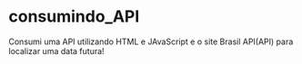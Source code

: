 # consumindo_API

Consumi uma API utilizando HTML e JAvaScript e o site Brasil API(API) para localizar uma data futura!
